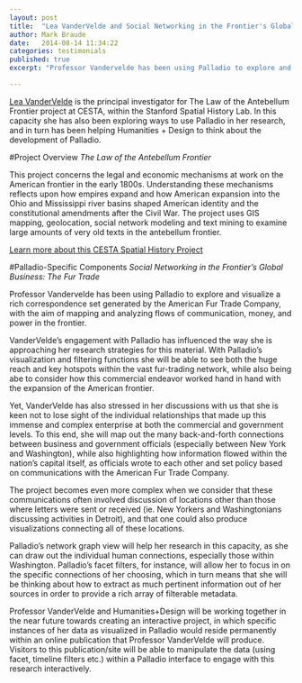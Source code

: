 ```yaml
---
layout: post
title:  "Lea VanderVelde and Social Networking in the Frontier's Global Business: The Fur Trade / A Palladio Open Design Case Study"
author: Mark Braude
date:   2014-08-14 11:34:22
categories: testimonials
published: true
excerpt: "Professor Vandervelde has been using Palladio to explore and visualize a large and rich correspondence set generated by the American Fur Trade Company, with the aim of mapping and analyzing flows of communication, money, and power in the frontier."

---
```


[Lea VanderVelde](http://www.law.uiowa.edu/faculty/l-vandervelde.php) is the principal investigator for The Law of the Antebellum Frontier project at CESTA, within the Stanford Spatial History Lab. In this capacity she has also been exploring ways to use Palladio in her research, and in turn has been helping Humanities + Design to think about the development of Palladio.


#Project Overview 
_The Law of the Antebellum Frontier_

This project concerns the legal and economic mechanisms at work on the American frontier in the early 1800s. Understanding these mechanisms reflects upon how empires expand and how American expansion into the Ohio and Mississippi river basins shaped American identity and the constitutional amendments after the Civil War.  The project uses GIS mapping, geolocation, social network modeling and text mining to examine large amounts of very old texts in the antebellum frontier.  

[Learn more about this CESTA Spatial History Project](http://ww.stanford.edu/group/spatialhistory/cgi-bin/site/project.php?id=1057.)


#Palladio-Specific Components
_Social Networking in the Frontier’s Global Business: The Fur Trade_

Professor Vandervelde has been using Palladio to explore and visualize a rich correspondence set generated by the American Fur Trade Company, with the aim of mapping and analyzing flows of communication, money, and power in the frontier.

VanderVelde’s engagement with Palladio has influenced the way she is approaching her research strategies for this material. With Palladio’s visualization and filtering functions she will be able to see both the huge reach and key hotspots within the vast fur-trading network, while also being abe to consider how this commercial endeavor worked hand in hand with the expansion of the American frontier. 


Yet, VanderVelde has also stressed in her discussions with us that she is keen not to lose sight of the individual relationships that made up this immense and complex enterprise at both the commercial and government levels. To this end, she will map out the many back-and-forth connections between business and government officials (especially between New York and Washington), while also highlighting how information flowed within the nation’s capital itself, as officials wrote to each other and set policy based on communications with the American Fur Trade Company. 

The project becomes even more complex when we consider that these communications often involved discussion of locations other than those where letters were sent or received (ie. New Yorkers and Washingtonians discussing activities in Detroit), and that one could also produce visualizations connecting all of these locations. 


Palladio’s network graph view will help her research in this capacity, as she can draw out the individual human connections, especially those within Washington. Palladio’s facet filters, for instance, will allow her to focus in on the specific connections of her choosing, which in turn means that she will be thinking about how to extract as much pertinent information out of her sources in order to provide a rich array of filterable metadata.

Professor VanderVelde and Humanities+Design will be working together in the near future towards creating an interactive project, in which specific instances of her data as visualized in Palladio would reside permanently within an online publication that Professor VanderVelde will produce. Visitors to this publication/site will be able to manipulate the data (using facet, timeline filters etc.) within a Palladio interface to engage with this research interactively.
